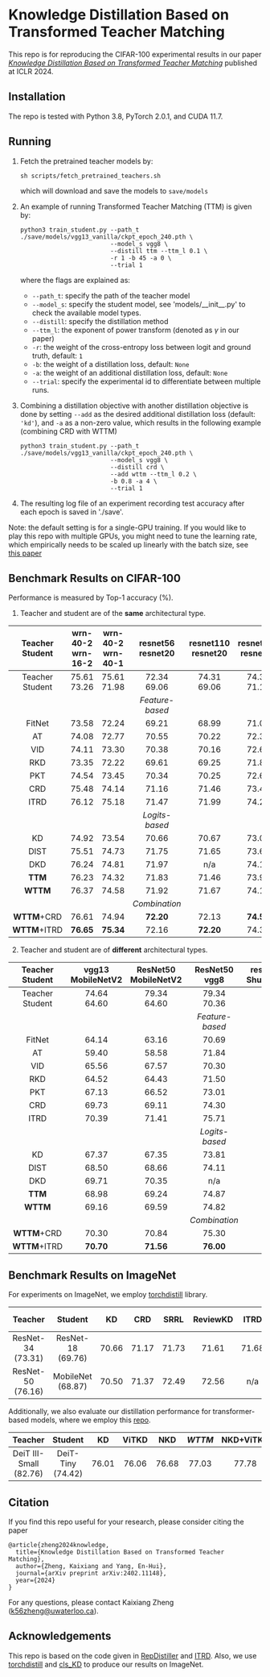 # Knowledge Distillation Based on Transformed Teacher Matching

This repo is for reproducing the CIFAR-100 experimental results in our paper [*Knowledge Distillation Based on Transformed Teacher Matching*](https://arxiv.org/abs/2402.11148) published at ICLR 2024.

## Installation

The repo is tested with Python 3.8, PyTorch 2.0.1, and CUDA 11.7.

## Running

1. Fetch the pretrained teacher models by:
    ```
    sh scripts/fetch_pretrained_teachers.sh
    ```
   which will download and save the models to `save/models`
   
2. An example of running Transformed Teacher Matching (TTM) is given by:
    ```
    python3 train_student.py --path_t ./save/models/vgg13_vanilla/ckpt_epoch_240.pth \
                             --model_s vgg8 \
                             --distill ttm --ttm_l 0.1 \
                             -r 1 -b 45 -a 0 \
                             --trial 1
    ```
    where the flags are explained as:
    - `--path_t`: specify the path of the teacher model
    - `--model_s`: specify the student model, see 'models/\_\_init\_\_.py' to check the available model types.
    - `--distill`: specify the distillation method
    - `--ttm_l`: the exponent of power transform (denoted as $\gamma$ in our paper)
    - `-r`: the weight of the cross-entropy loss between logit and ground truth, default: `1`
    - `-b`: the weight of a distillation loss, default: `None`
    - `-a`: the weight of an additional distillation loss, default: `None`
    - `--trial`: specify the experimental id to differentiate between multiple runs.
    
3. Combining a distillation objective with another distillation objective is done by setting `--add` as the desired additional distillation loss (default: `'kd'`), and `-a` as a non-zero value, which results in the following example (combining CRD with WTTM)
    ```
    python3 train_student.py --path_t ./save/models/vgg13_vanilla/ckpt_epoch_240.pth \
                             --model_s vgg8 \
                             --distill crd \
                             --add wttm --ttm_l 0.2 \
                             -b 0.8 -a 4 \
                             --trial 1
    ```

4. The resulting log file of an experiment recording test accuracy after each epoch is saved in './save'.

Note: the default setting is for a single-GPU training. If you would like to play this repo with multiple GPUs, you might need to tune the learning rate, which empirically needs to be scaled up linearly with the batch size, see [this paper](https://arxiv.org/abs/1706.02677)

## Benchmark Results on CIFAR-100

Performance is measured by Top-1 accuracy (%).

1. Teacher and student are of the **same** architectural type.

| Teacher <br> Student | wrn-40-2 <br> wrn-16-2 | wrn-40-2 <br> wrn-40-1 | resnet56 <br> resnet20 | resnet110 <br> resnet20 | resnet110 <br> resnet32 | resnet32x4 <br> resnet8x4 |  vgg13 <br> vgg8 |
|:---------------:|:-----------------:|:-----------------:|:-----------------:|:------------------:|:------------------:|:--------------------:|:-----------:|
| Teacher <br> Student |    75.61 <br> 73.26    |    75.61 <br> 71.98    |    72.34 <br> 69.06    |     74.31 <br> 69.06    |     74.31 <br> 71.14    |      79.42 <br> 72.50     | 74.64 <br> 70.36 |
||||*Feature-based*|||||
|FitNet|73.58|72.24|69.21|68.99|71.06|73.50|71.02|
|AT|74.08|72.77|70.55|70.22|72.31|73.44|71.43|
|VID|74.11|73.30|70.38|70.16|72.61|73.09|71.23|
|RKD|73.35|72.22|69.61|69.25|71.82|71.90|71.48|
|PKT|74.54|73.45|70.34|70.25|72.61|73.64|72.88|
|CRD|75.48|74.14|71.16|71.46|73.48|75.51|73.94|
|ITRD|76.12|75.18|71.47|71.99|74.26|76.19|74.93|
||||*Logits-based*|||||
|KD|74.92|73.54|70.66|70.67|73.08|73.33|72.98|
|DIST|75.51|74.73|71.75|71.65|73.69|76.31|73.89|
|DKD|76.24|74.81|71.97|n/a|74.11|76.32|74.68|
|**TTM**|76.23|74.32|71.83|71.46|73.97|76.17|74.33|
|**WTTM**|76.37|74.58|71.92|71.67|74.13|76.06|74.44|
||||*Combination*|||||
|**WTTM**+CRD|76.61|74.94|**72.20**|72.13|**74.52**|76.65|74.71|
|**WTTM**+ITRD|**76.65**|**75.34**|72.16|**72.20**|74.36|**77.36**|**75.13**|

2. Teacher and student are of **different** architectural types.

| Teacher <br> Student | vgg13 <br> MobileNetV2 | ResNet50 <br> MobileNetV2 | ResNet50 <br> vgg8 | resnet32x4 <br> ShuffleNetV1 | resnet32x4 <br> ShuffleNetV2 | wrn-40-2 <br> ShuffleNetV1 |
|:---------------:|:-----------------:|:--------------------:|:-------------:|:-----------------------:|:-----------------------:|:---------------------:|
| Teacher <br> Student |    74.64 <br> 64.60    |      79.34 <br> 64.60     |  79.34 <br> 70.36  |       79.42 <br> 70.50       |       79.42 <br> 71.82       |      75.61 <br> 70.50      |
||||*Feature-based*||||
|FitNet|64.14|63.16|70.69|73.59|73.54|73.73|
|AT|59.40|58.58|71.84|71.73|72.73|73.32|
|VID|65.56|67.57|70.30|73.38|73.40|73.61|
|RKD|64.52|64.43|71.50|72.28|73.21|72.21|
|PKT|67.13|66.52|73.01|74.10|74.69|73.89|
|CRD|69.73|69.11|74.30|75.11|75.65|76.05|
|ITRD|70.39|71.41|75.71|76.91|77.40|77.35|
||||*Logits-based*||||
|KD|67.37|67.35|73.81|74.07|74.45|74.83|
|DIST|68.50|68.66|74.11|76.34|77.35|76.40|
|DKD|69.71|70.35|n/a|76.45|77.07|76.70|
|**TTM**|68.98|69.24|74.87|74.18|76.57|75.39|
|**WTTM**|69.16|69.59|74.82|74.37|76.55|75.42|
||||*Combination*||||
|**WTTM**+CRD|70.30|70.84|75.30|75.82|77.04|76.86|
|**WTTM**+ITRD|**70.70**|**71.56**|**76.00**|**77.03**|**77.68**|**77.44**|

## Benchmark Results on ImageNet

For experiments on ImageNet, we employ [torchdistill](https://github.com/yoshitomo-matsubara/torchdistill) library.

| Teacher | Student | KD   | CRD  | SRRL | ReviewKD | ITRD | DKD  | DIST | KD++ | NKD  | CTKD | KD-Zero | ***WTTM*** |
|:---------:|:---------:|:---------:|:---------:|:---------:|:---------:|:---------:|:---------:|:---------:|:---------:|:---------:|:---------:|:---------:|:---------:|
| ResNet-34 (73.31) | ResNet-18 (69.76) | 70.66 | 71.17 | 71.73 | 71.61 | 71.68 | 71.70 | 72.07 | 71.98 | 71.96 | 71.51 | <ins>72.17 | **72.19** |
| ResNet-50 (76.16) | MobileNet (68.87) | 70.50 | 71.37 | 72.49 | 72.56 | n/a   | 72.05 | **73.24** | 72.77 | 72.58 | n/a    | 73.02 | <ins>73.09 |

Additionally, we also evaluate our distillation performance for transformer-based models, where we employ this [repo](https://github.com/yzd-v/cls_KD?tab=readme-ov-file).

| Teacher | Student |   KD  | ViTKD |  NKD  | ***WTTM*** | NKD+ViTKD | ***WTTM***+ViTKD |
|:------:|:------:|:------:|:------:|:------:|:------:|:------:|:------:|
| DeiT III-Small (82.76) | DeiT-Tiny (74.42) | 76.01 | 76.06 | 76.68 |  77.03   |    77.78    |      78.04     |

## Citation

If you find this repo useful for your research, please consider citing the paper

```
@article{zheng2024knowledge,
  title={Knowledge Distillation Based on Transformed Teacher Matching},
  author={Zheng, Kaixiang and Yang, En-Hui},
  journal={arXiv preprint arXiv:2402.11148},
  year={2024}
}
```
For any questions, please contact Kaixiang Zheng (k56zheng@uwaterloo.ca).

## Acknowledgements

This repo is based on the code given in [RepDistiller](https://github.com/HobbitLong/RepDistiller) and [ITRD](https://github.com/roymiles/ITRD/tree/master). Also, we use [torchdistill](https://github.com/yoshitomo-matsubara/torchdistill) and [cls_KD](https://github.com/yzd-v/cls_KD?tab=readme-ov-file) to produce our results on ImageNet. 

